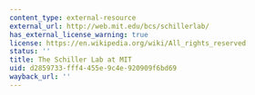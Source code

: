 ```yaml
---
content_type: external-resource
external_url: http://web.mit.edu/bcs/schillerlab/
has_external_license_warning: true
license: https://en.wikipedia.org/wiki/All_rights_reserved
status: ''
title: The Schiller Lab at MIT
uid: d2859733-fff4-455e-9c4e-920909f6bd69
wayback_url: ''
---
```

